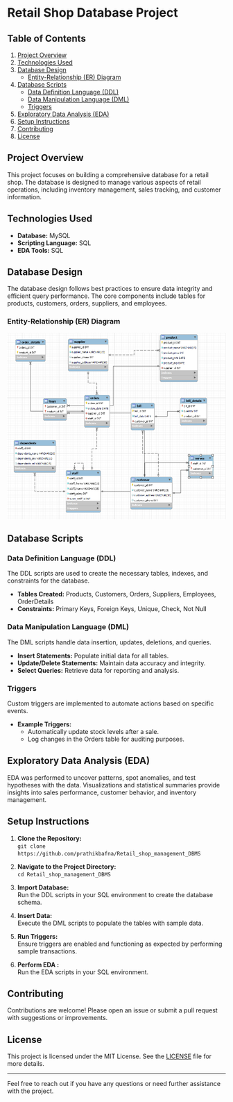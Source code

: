 # Retail Shop Database Project

## Table of Contents
1. [Project Overview](#project-overview)
2. [Technologies Used](#technologies-used)
3. [Database Design](#database-design)
   - [Entity-Relationship (ER) Diagram](#entity-relationship-er-diagram)
4. [Database Scripts](#database-scripts)
   - [Data Definition Language (DDL)](#data-definition-language-ddl)
   - [Data Manipulation Language (DML)](#data-manipulation-language-dml)
   - [Triggers](#triggers)
5. [Exploratory Data Analysis (EDA)](#exploratory-data-analysis-eda)
6. [Setup Instructions](#setup-instructions)
7. [Contributing](#contributing)
8. [License](#license)

## Project Overview
This project focuses on building a comprehensive database for a retail shop. The database is designed to manage various aspects of retail operations, including inventory management, sales tracking, and customer information.

## Technologies Used
- **Database:** MySQL
- **Scripting Language:** SQL
- **EDA Tools:** SQL

## Database Design
The database design follows best practices to ensure data integrity and efficient query performance. The core components include tables for products, customers, orders, suppliers, and employees.

### Entity-Relationship (ER) Diagram
![ER Diagram](https://github.com/prathikbafna/Retail_shop_management_DBMS/blob/main/ER_diagram.png)

## Database Scripts
### Data Definition Language (DDL)
The DDL scripts are used to create the necessary tables, indexes, and constraints for the database.
- **Tables Created:** Products, Customers, Orders, Suppliers, Employees, OrderDetails
- **Constraints:** Primary Keys, Foreign Keys, Unique, Check, Not Null

### Data Manipulation Language (DML)
The DML scripts handle data insertion, updates, deletions, and queries.
- **Insert Statements:** Populate initial data for all tables.
- **Update/Delete Statements:** Maintain data accuracy and integrity.
- **Select Queries:** Retrieve data for reporting and analysis.

### Triggers
Custom triggers are implemented to automate actions based on specific events.
- **Example Triggers:**
  - Automatically update stock levels after a sale.
  - Log changes in the Orders table for auditing purposes.

## Exploratory Data Analysis (EDA)
EDA was performed to uncover patterns, spot anomalies, and test hypotheses with the data. Visualizations and statistical summaries provide insights into sales performance, customer behavior, and inventory management.

## Setup Instructions
1. **Clone the Repository:**  
   `git clone https://github.com/prathikbafna/Retail_shop_management_DBMS`

2. **Navigate to the Project Directory:**  
   `cd Retail_shop_management_DBMS`

3. **Import Database:**  
   Run the DDL scripts in your SQL environment to create the database schema.

4. **Insert Data:**  
   Execute the DML scripts to populate the tables with sample data.

5. **Run Triggers:**  
   Ensure triggers are enabled and functioning as expected by performing sample transactions.

6. **Perform EDA :**  
   Run the EDA scripts in your SQL environment.

## Contributing
Contributions are welcome! Please open an issue or submit a pull request with suggestions or improvements.

## License
This project is licensed under the MIT License. See the [LICENSE](LICENSE) file for more details.

---

Feel free to reach out if you have any questions or need further assistance with the project.

